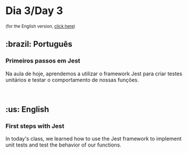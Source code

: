 # Dia 3/Day 3

<small>(for the English version, <a href="#en">click here</a>)</small>

<h2>:brazil: Português</h2>
<h3>Primeiros passos em Jest</h3>
<p>Na aula de hoje, aprendemos a utilizar o framework Jest para criar testes unitários e testar o comportamento de nossas funções.</p>
<br>

<h2 id="en">:us: English</h2>
<h3>First steps with Jest</h3>
<p>In today's class, we learned how to use the Jest framework to implement unit tests and test the behavior of our functions.</p>
